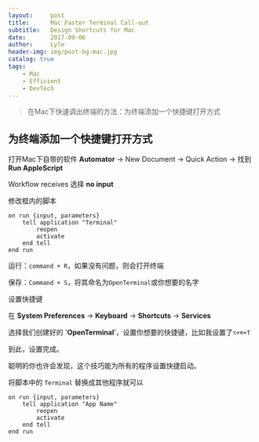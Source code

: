 ```yaml
---
layout:     post
title:      Mac Faster Terminal Call-out
subtitle:   Design Shortcuts for Mac
date:       2017-09-06
author:     Lyle
header-img: img/post-bg-mac.jpg
catalog: true
tags:
    - Mac
    - Efficient
    - DevTech
---
```


>在Mac下快速调出终端的方法：为终端添加一个快捷键打开方式

## 为终端添加一个快捷键打开方式

打开Mac下自带的软件 **Automator** -> New Document -> Quick Action -> 找到**Run AppleScript**

Workflow receives 选择 **no input**

修改框内的脚本

```
on run {input, parameters}
	tell application "Terminal"
		reopen
		activate
	end tell
end run

```

运行：`command + R`，如果没有问题，则会打开终端

保存：`Command + S`，将其命名为`OpenTerminal`或你想要的名字

设置快捷键

在 **System Preferences** -> **Keyboard** -> **Shortcuts** -> **Services**

选择我们创建好的 '**OpenTerminal**'，设置你想要的快捷键，比如我设置了`⌥+⌘+T`

到此，设置完成。

聪明的你也许会发现，这个技巧能为所有的程序设置快捷启动。

将脚本中的 `Terminal` 替换成其他程序就可以

```
on run {input, parameters}
    tell application "App Name"
        reopen
        activate
    end tell
end run

```
